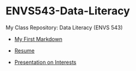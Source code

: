 # ENVS543-Data-Literacy

My Class Repository: Data Literacy (ENVS 543)


- [My First Markdown](https://briallman.github.io/ENVS543-Data-Literacy/FirstMarkdown543.html)

- [Resume](https://briallman.github.io/ENVS543-Data-Literacy/ResumeLoftus.html)

- [Presentation on Interests](https://briallman.github.io/ENVS543-Data-Literacy/Presentation_Loftus.html#/interest-4-being-outside)

